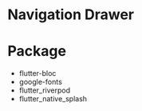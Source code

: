 # Navigation Drawer

# Package

- flutter-bloc
- google-fonts
- flutter_riverpod
- flutter_native_splash
